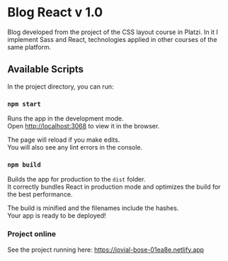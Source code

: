 # Blog React v 1.0

Blog developed from the project of the CSS layout course in Platzi. In it I implement Sass and React, technologies applied in other courses of the same platform.

## Available Scripts

In the project directory, you can run:

### `npm start`

Runs the app in the development mode.\
Open [http://localhost:3068](http://localhost:3068) to view it in the browser.

The page will reload if you make edits.\
You will also see any lint errors in the console.

### `npm build`

Builds the app for production to the `dist` folder.\
It correctly bundles React in production mode and optimizes the build for the best performance.

The build is minified and the filenames include the hashes.\
Your app is ready to be deployed!

### Project online

See the project running here: <a href="https://jovial-bose-01ea8e.netlify.app" target="_blank">https://jovial-bose-01ea8e.netlify.app</a>
